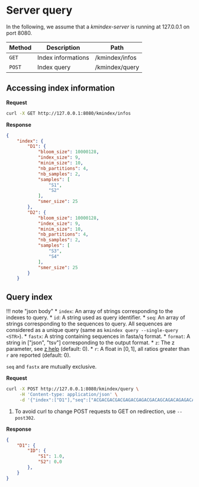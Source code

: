 # Server query

In the following, we assume that a *kmindex-server* is running at 127.0.0.1 on port 8080.


| Method | Description | Path |
| ------ | ----------- | ---  |
| `GET`  | Index informations | /kmindex/infos |
| `POST` | Index query | /kmindex/query |

## **Accessing index information**

**Request**
```bash
curl -X GET http://127.0.0.1:8080/kmindex/infos
```

**Response**
```json
{
    "index": {
        "D1": {
            "bloom_size": 10000128,
            "index_size": 9,
            "minim_size": 10,
            "nb_partitions": 4,
            "nb_samples": 2,
            "samples": [
                "S1",
                "S2"
            ],
            "smer_size": 25
        },
        "D2": {
            "bloom_size": 10000128,
            "index_size": 9,
            "minim_size": 10,
            "nb_partitions": 4,
            "nb_samples": 2,
            "samples": [
                "S3",
                "S4"
            ],
            "smer_size": 25
        }
    }
```

## Query index

!!! note "json body"
    * `index`: An array of strings corresponding to the indexes to query.
    * `id`: A string used as query identifier.
    * `seq`: An array of strings corresponding to the sequences to query. All sequences are considered as a unique query (same as `kmindex query --single-query <STR>`).
    * `fastx`: A string containing sequences in fasta/q format.
    * `format`: A string in ["json", "tsv"] corresponding to the output format.
    * `z`: The z parameter, see [z help](query.md#about-the-z-parameter) (default: 0).
    * `r`: A float in $[0,1]$, all ratios greater than `r` are reported (default: 0).

`seq` and `fastx` are mutually exclusive.

**Request**

```bash
curl -X POST http://127.0.0.1:8080/kmindex/query \
     -H 'Content-type: application/json' \
     -d '{"index":["D1"],"seq":["ACGACGACGACGAGACGAGACGACAGCAGACAGAGACATAATATACT"], "id":"ID","z":3}' # (1)!.
```

1. To avoid curl to change POST requests to GET on redirection, use `--post302`.

**Response**

```json
{
    "D1": {
        "ID": {
            "S1": 1.0,
            "S2": 0.0
        },
    }
}
```


